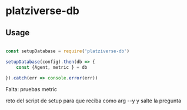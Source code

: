 # platziverse-db

## Usage

``` js

const setupDatabase = require('platziverse-db')

setupDatabase(config).then(db => {
    const {Agent, metric } = db

}).catch(err => console.error(err))

```

Falta: pruebas metric

reto del script de setup para que reciba como arg --y y salte la pregunta